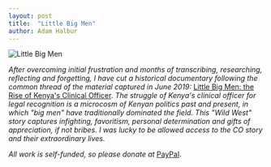 ```yaml
---
layout: post
title:  "Little Big Men"
author: Adam Halbur
---
```


![Little Big Men](https://live.staticflickr.com/65535/49437749552_6085a31561_h.jpg)

*After overcoming initial frustration and months of transcribing, researching, reflecting and forgetting, I have cut a historical documentary following the common thread of the material captured in June 2019:* [Little Big Men: the Rise of Kenya's Clinical Officer][men-link]. *The struggle of Kenya's clinical officer for legal recognition is a microcosm of Kenyan politics past and present, in which "big men" have traditionally dominated the field. This "Wild West" story captures infighting, favoritism, personal determination and gifts of appreciation, if not bribes. I was lucky to be allowed access to the CO story and their extraordinary lives.*

*All work is self-funded, so please donate at* [PayPal][pay-link].

[men-link]: https://youtu.be/APnHGu66nME
[pay-link]: https://www.paypal.com/cgi-bin/webscr?cmd=_donations&business=4EMQHUTX7XHHA&currency_code=USD&source=url

